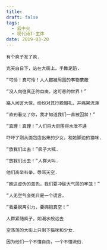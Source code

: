 ```yaml
---
title: 
draft: false
tags:
  - 云中火
  - 现代诗I-主体
date: 2019-03-20
---
```


	有个疯子发了疯.
	
	光天白日下，站在大街上，手舞足蹈.
	
	“可怜！真可怜！人人都被周围的事物蒙蔽
	
	“没人向往真正的自由，这可悲的世界！”
	
	路人闻言大惊，纷纷对其行脱帽礼，并痛哭流涕
	
	“直到看见了你，我才知道我们一直被囚禁！”
	
	“真理！真理！”人们将大街围得水泄不通
	
	吓坏了刚从面包店出来的少女，和她脚边的猫咪.
	
	“放我们出去！”疯子大喊.
	
	“放我们出去！”人群大叫.
	
	他们高举右拳，辱骂天空.
	
	“瞧这虚伪的蓝色，我们要冲破大气层的牢笼！”
	
	“人无空气会死只是一个谎言，
	
	“我要脱离引力，要拥抱真空！”
	
	人群紧随疯子，如潮水般远去
	
	空荡荡的大街上只剩下猫咪和少女.
	
	因为他们一个不懂自由，一个不懂流俗.
	
	
